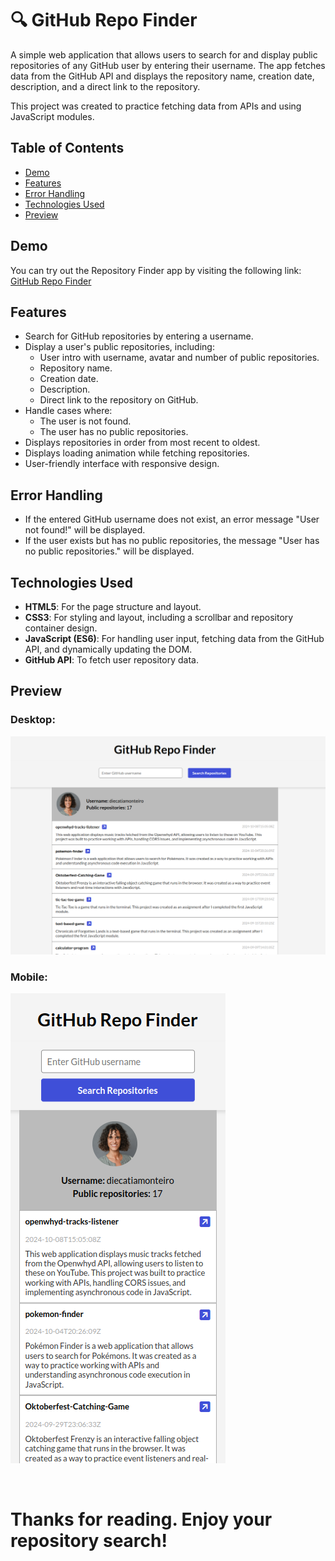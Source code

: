 # 🔍 GitHub Repo Finder  

A simple web application that allows users to search for and display public repositories of any GitHub user by entering their username. The app fetches data from the GitHub API and displays the repository name, creation date, description, and a direct link to the repository.


This project was created to practice fetching data from APIs and using JavaScript modules.

## Table of Contents

- [Demo](#demo)
- [Features](#features)
- [Error Handling](#error-handling)
- [Technologies Used](#technologies-used)
- [Preview](#preview)

## Demo

You can try out the Repository Finder app by visiting the following link:
[GitHub Repo Finder](https://diecatiamonteiro.github.io/github-repo-finder/)

## Features

- Search for GitHub repositories by entering a username.
- Display a user's public repositories, including:
  - User intro with username, avatar and number of public repositories.
  - Repository name.
  - Creation date.
  - Description.
  - Direct link to the repository on GitHub.
- Handle cases where:
  - The user is not found.
  - The user has no public repositories.
- Displays repositories in order from most recent to oldest.
- Displays loading animation while fetching repositories.
- User-friendly interface with responsive design.

## Error Handling

- If the entered GitHub username does not exist, an error message "User not found!" will be displayed.
- If the user exists but has no public repositories, the message "User has no public repositories." will be displayed.

## Technologies Used

- **HTML5**: For the page structure and layout.
- **CSS3**: For styling and layout, including a scrollbar and repository container design.
- **JavaScript (ES6)**: For handling user input, fetching data from the GitHub API, and dynamically updating the DOM.
- **GitHub API**: To fetch user repository data.

## Preview

### Desktop:

![Desktop](./screenshots/desktop.png)

### Mobile:

![Mobile](./screenshots/mobile.png)

<br>

# Thanks for reading. Enjoy your repository search!
